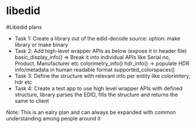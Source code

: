 # libedid

#Libedid plans
* Task 1: Create a library out of the edid-decode source: option: make library or make binary
* Task 2: Add high-level wrapper APIs as below (expose it in header file)
	basic_display_info() => Break it into individual APIs like Serial no, Product, Manufacturer etc
	colorimetry_info() 
	hdr_info() -> populate HDR info/metadata in human readable format
	supported_colorspaces()
* Task 3: Define the structure with relevant info per entity like colorimtery, hdr etc
* Task 4: Create a test app to use high level wrapper APIs with defined structure, library parses the EDID, fills the structure and returns the same to client

Note: This is an ealry plan and can always be expanded with common understanding among people around it
